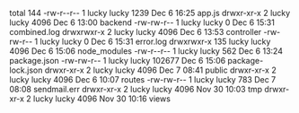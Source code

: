 total 144
-rw-r--r--   1 lucky lucky   1239 Dec  6 16:25 app.js
drwxr-xr-x   2 lucky lucky   4096 Dec  6 13:00 backend
-rw-rw-r--   1 lucky lucky      0 Dec  6 15:31 combined.log
drwxrwxr-x   2 lucky lucky   4096 Dec  6 13:53 controller
-rw-rw-r--   1 lucky lucky      0 Dec  6 15:31 error.log
drwxrwxr-x 135 lucky lucky   4096 Dec  6 15:06 node_modules
-rw-r--r--   1 lucky lucky    562 Dec  6 13:24 package.json
-rw-rw-r--   1 lucky lucky 102677 Dec  6 15:06 package-lock.json
drwxr-xr-x   2 lucky lucky   4096 Dec  7 08:41 public
drwxr-xr-x   2 lucky lucky   4096 Dec  6 10:07 routes
-rw-rw-r--   1 lucky lucky    783 Dec  7 08:08 sendmail.err
drwxr-xr-x   2 lucky lucky   4096 Nov 30 10:03 tmp
drwxr-xr-x   2 lucky lucky   4096 Nov 30 10:16 views
